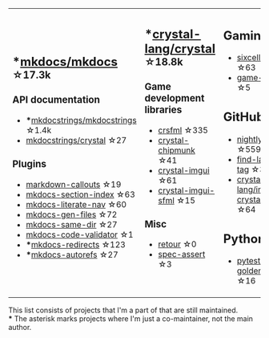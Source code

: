 <table><tr><td>

## **\***[mkdocs/mkdocs](https://github.com/mkdocs/mkdocs) <sup>☆17.3k</sup>

### API documentation

* **\***[mkdocstrings/mkdocstrings](https://github.com/mkdocstrings/mkdocstrings) ☆1.4k
* [mkdocstrings/crystal](https://github.com/mkdocstrings/crystal) ☆27

### Plugins

* [markdown-callouts](https://github.com/oprypin/markdown-callouts) ☆19
* [mkdocs-section-index](https://github.com/oprypin/mkdocs-section-index) ☆63
* [mkdocs-literate-nav](https://github.com/oprypin/mkdocs-literate-nav) ☆60
* [mkdocs-gen-files](https://github.com/oprypin/mkdocs-gen-files) ☆72
* [mkdocs-same-dir](https://github.com/oprypin/mkdocs-same-dir) ☆27
* [mkdocs-code-validator](https://github.com/oprypin/mkdocs-code-validator) ☆1
* **\***[mkdocs-redirects](https://github.com/mkdocs/mkdocs-redirects) ☆123
* **\***[mkdocs-autorefs](https://github.com/mkdocstrings/autorefs) ☆27

</td><td>

## **\***[crystal-lang/crystal](https://github.com/crystal-lang/crystal) <sup>☆18.8k</sup>

### Game development libraries

* [crsfml](https://github.com/oprypin/crsfml) ☆335
* [crystal-chipmunk](https://github.com/oprypin/crystal-chipmunk) ☆41
* [crystal-imgui](https://github.com/oprypin/crystal-imgui) ☆61
* [crystal-imgui-sfml](https://github.com/oprypin/crystal-imgui-sfml) ☆15

### Misc

* [retour](https://github.com/oprypin/retour) ☆0
* [spec-assert](https://github.com/oprypin/spec-assert) ☆3
  
&nbsp;

</td><td>

## Gaming

* [sixcells](https://github.com/oprypin/sixcells) ☆63
* [game-bots](https://github.com/oprypin/game-bots) ☆5

## GitHub

* [nightly.link](https://github.com/oprypin/nightly.link) ☆559
* [find-latest-tag](https://github.com/oprypin/find-latest-tag) ☆30
* [crystal-lang/install-crystal](https://github.com/crystal-lang/install-crystal) ☆64

## Python

* [pytest-golden](https://github.com/oprypin/pytest-golden) ☆16

</tr></table>

This list consists of projects that I'm a part of that are still maintained.  
**\*** The asterisk marks projects where I'm just a co-maintainer, not the main author.
